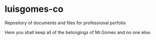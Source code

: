 # luisgomes-co
Repository of documents and files for professional porfolio

Here you shall keep all of the belongings of Mr.Gomes and no one else.
